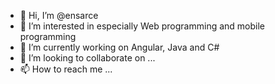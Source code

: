 - 👋 Hi, I’m @ensarce
- 👀 I’m interested in especially Web programming and mobile programming 
- 🌱 I’m currently working on Angular, Java and C# 
- 💞️ I’m looking to collaborate on ...
- 📫 How to reach me ...

<!---
ensarce/ensarce is a ✨ special ✨ repository because its `README.md` (this file) appears on your GitHub profile.
You can click the Preview link to take a look at your changes.
--->
